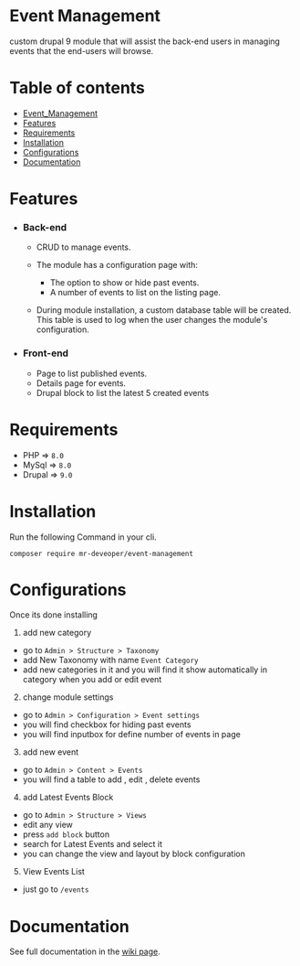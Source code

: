 # Event Management

custom drupal 9 module that will assist the back-end users in managing events that the end-users will browse.


# Table of contents
- [Event_Management](#event-management)
- [Features](#features)
- [Requirements](#requirements)
- [Installation](#installation)
- [Configurations](#configurations)
- [Documentation](#documentation)


# Features
* ### Back-end
    * CRUD to manage events.
    * The module has a configuration page with:

        * The option to show or hide past events.
        * A number of events to list on the listing page.

    * During module installation, a custom database table will be created. This table is used to log when the user changes the module's configuration.


* ### Front-end
    * Page to list published events.
    * Details page for events.
    * Drupal block to list the latest 5 created events

# Requirements
- PHP => `8.0`
- MySql => `8.0`
- Drupal => `9.0`

# Installation

Run the following Command in your cli.

`composer require mr-deveoper/event-management`

# Configurations

Once its done installing

1. add new category
  - go to `Admin > Structure > Taxonomy`
  - add New Taxonomy with name `Event Category`
  - add new categories in it and you will find it show automatically in category when you add or edit event

2. change module settings
  - go to `Admin > Configuration > Event settings`
  - you will find checkbox for hiding past events
  - you will find inputbox for define number of events in page

3. add new event
  - go to `Admin > Content > Events`
  - you will find a table to add , edit , delete events

4. add Latest Events Block
  - go to `Admin > Structure > Views`
  - edit any view
  - press `add block` button
  - search for Latest Events and select it
  - you can change the view and layout by block configuration

5. View Events List
  - just go to `/events`


# Documentation

See full documentation in the [wiki page](https://github.com/mr-deveoper/event-management/wiki).
